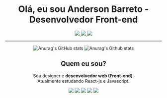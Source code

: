 
 
<h1 align="center">Olá, eu sou Anderson Barreto - Desenvolvedor Front-end</h1>

<div align="center">
 
 <a href="https://www.instagram.com/odesigneranderson/" target="_blank"><img src="https://img.shields.io/badge/-Instagram-%23E4405F?style=for-the-badge&amp;logo=instagram&amp;logoColor=white"> </a> <a href="https://www.linkedin.com/in/anderson-barreto-bb7b3122b/" target="_blank"><img src="https://img.shields.io/badge/-LinkedIn-%230077B5?style=for-the-badge&amp;logo=linkedin&amp;logoColor=white" style="max-width: 100%;"> </a> <a href="https://www.behance.net/andersonddesigner"><img src="https://aleen42.github.io/badges/src/behance.svg"></a>

</div>

<hr>
 


<div align="center">

![Anurag's GitHub stats](https://github-readme-stats.vercel.app/api?username=andersonDias89&show_icons=true&theme=radical) ![Anurag's Github stats](https://github-readme-stats.vercel.app/api/top-langs/?username=andersonDias89&theme=blue-green) 
 

     
</div>







<h2 align="center">Quem eu sou?</h2>
<p align="center">
 Sou designer e <strong>desenvolvedor web (Front-end)</strong>. <br>
Atualmente estudando React-js e Javascript. 
</p>

<div align="center">
<img src="https://img.shields.io/badge/HTML5-E34F26?style=for-the-badge&logo=html5&logoColor=white"> <img src="https://img.shields.io/badge/CSS3-1572B6?style=for-the-badge&logo=css3&logoColor=white"> <img src="https://img.shields.io/badge/JavaScript-F7DF1E?style=for-the-badge&logo=javascript&logoColor=black"> <img src="https://img.shields.io/badge/React-20232A?style=for-the-badge&logo=react&logoColor=61DAFB"> <img src="https://aleen42.github.io/badges/src/photoshop.svg">
</div>








